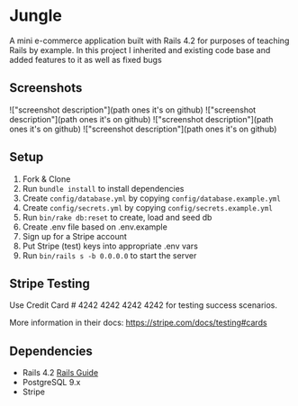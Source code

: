 # Jungle

A mini e-commerce application built with Rails 4.2 for purposes of teaching Rails by example.
In this project I inherited and existing code base and added features to it as well as fixed bugs


## Screenshots
!["screenshot description"](path ones it's on github)
!["screenshot description"](path ones it's on github)
!["screenshot description"](path ones it's on github)
!["screenshot description"](path ones it's on github)

## Setup

1. Fork & Clone
2. Run `bundle install` to install dependencies
3. Create `config/database.yml` by copying `config/database.example.yml`
4. Create `config/secrets.yml` by copying `config/secrets.example.yml`
5. Run `bin/rake db:reset` to create, load and seed db
6. Create .env file based on .env.example
7. Sign up for a Stripe account
8. Put Stripe (test) keys into appropriate .env vars
9. Run `bin/rails s -b 0.0.0.0` to start the server

## Stripe Testing

Use Credit Card # 4242 4242 4242 4242 for testing success scenarios.

More information in their docs: <https://stripe.com/docs/testing#cards>

## Dependencies

* Rails 4.2 [Rails Guide](http://guides.rubyonrails.org/v4.2/)
* PostgreSQL 9.x
* Stripe


